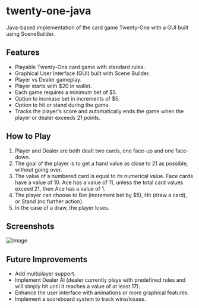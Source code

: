 # twenty-one-java
Java-based implementation of the card game Twenty-One with a GUI built using SceneBuilder.

## Features
- Playable Twenty-One card game with standard rules.
- Graphical User Interface (GUI) built with Scene Builder.
- Player vs Dealer gameplay.
- Player starts with $20 in wallet.
- Each game requires a minimum bet of $5.
- Option to increase bet in increments of $5.
- Option to hit or stand during the game.
- Tracks the player's score and automatically ends the game when the player or dealer exceeds 21 points.

## How to Play
1. Player and Dealer are both dealt two cards, one face-up and one face-down.
2. The goal of the player is to get a hand value as close to 21 as possible, without going over.
3. The value of a numbered card is equal to its numerical value.  Face cards have a value of 10.  Ace has a value of 11, unless the total card values exceed 21, then Ace has a value of 1.
4. The player can choose to Bet (increment bet by $5), Hit (draw a card), or Stand (no further action).
5. In the case of a draw, the player loses.

## Screenshots
![Image](https://github.com/user-attachments/assets/97765f96-bdca-46ed-ad8c-e67e28b701af)

## Future Improvements
- Add multiplayer support.
- Implement Dealer AI (dealer currently plays with predefined rules and will simply hit until it reaches a value of at least 17).
- Enhance the user interface with animations or more graphical features.
- Implement a scoreboard system to track wins/losses.
